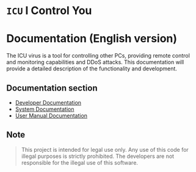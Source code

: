 # `ICU` I Control You

# Documentation (English version)

The ICU virus is a tool for controlling other PCs, providing remote control and monitoring capabilities and DDoS attacks. This documentation will provide a detailed description of the functionality and development.

## Documentation section

-   [Developer Documentation](https://github.com/noneandundefined/icu/blob/main/docs/Developer.EN.md)
-   [System Documentation](https://github.com/noneandundefined/icu/blob/main/docs/System.EN.md)
-   [User Manual Documentation](https://github.com/noneandundefined/icu/blob/main/docs/Install.EN.md)

## Note

> This project is intended for legal use only. Any use of this code for illegal purposes is strictly prohibited. The developers are not responsible for the illegal use of this software.
